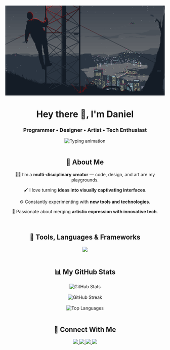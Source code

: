 ![My Banner](source/far_away.gif)


<div align="center">
  
  <h1>Hey there 👋, I'm Daniel</h1>
  <h3>Programmer • Designer • Artist • Tech Enthusiast</h3>

  <img src="https://readme-typing-svg.herokuapp.com/?lines=Creative+Coder;Designer;Digital+Artist;Tech+Lover&center=true&width=440&height=45&color=00F7FF&vCenter=true" alt="Typing animation" />

</div>

<br />

<h2 align="center">🎨 About Me</h2>
<div align="center">
  <p>👨‍💻 I’m a <strong>multi-disciplinary creator</strong> — code, design, and art are my playgrounds.</p>
  <p>🖌️ I love turning <strong>ideas into visually captivating interfaces</strong>.</p>
  <p>⚙️ Constantly experimenting with <strong>new tools and technologies</strong>.</p>
  <p>🚀 Passionate about merging <strong>artistic expression with innovative tech</strong>.</p>
</div>

<br />

<h2 align="center">🧰 Tools, Languages & Frameworks</h2>
<div align="center">
  <img src="https://skillicons.dev/icons?i=html,css,js,ts,react,nextjs,nodejs,python,figma,ps,ai,blender,threejs,git,github,vscode&perline=8" />
</div>

<br />

<h2 align="center">📊 My GitHub Stats</h2>
<div align="center">
  <img src="https://github-readme-stats.vercel.app/api?username=canvexter&theme=tokyonight&show_icons=true" alt="GitHub Stats" />
  <br /><br />
  <img src="https://github-readme-streak-stats.herokuapp.com/?user=canvexter&theme=tokyonight" alt="GitHub Streak" />
  <br /><br />
  <img src="https://github-readme-stats.vercel.app/api/top-langs/?username=canvexter&layout=compact&theme=tokyonight" alt="Top Languages" />
</div>

<br />

<h2 align="center">🔗 Connect With Me</h2>
<div align="center">
  <a href="https://linkedin.com/in/yourlinkedin" target="_blank" rel="noopener noreferrer">
    <img src="https://skillicons.dev/icons?i=linkedin" />
  </a><a href="mailto:youremail@example.com" rel="noopener noreferrer">
    <img src="https://skillicons.dev/icons?i=gmail" />
  </a><a href="https://twitter.com/yourhandle" target="_blank" rel="noopener noreferrer">
    <img src="https://skillicons.dev/icons?i=twitter" />
  </a><a href="https://github.com/canvexter" rel="noopener noreferrer">
    <img src="https://skillicons.dev/icons?i=github" />
  </a>
</div>


